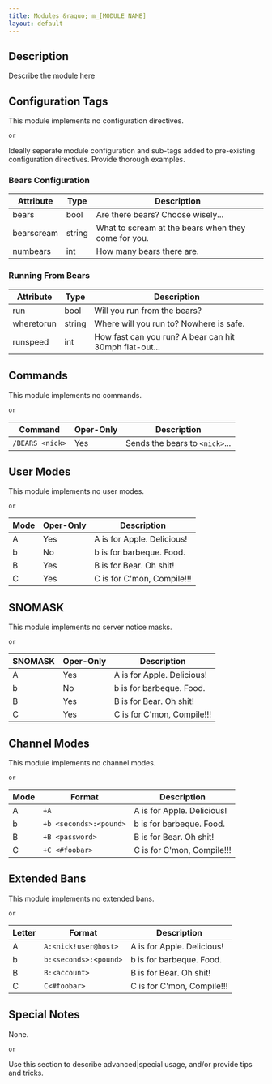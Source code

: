 ```yaml
---
title: Modules &raquo; m_[MODULE NAME]
layout: default
---
```


## Description

Describe the module here

## Configuration Tags

This module implements no configuration directives.

`or`

Ideally seperate module configuration and sub-tags added to pre-existing configuration directives. 
Provide thorough examples.

### Bears Configuration

Attribute | Type | Description
--------- | ---- | -----------
bears | bool | Are there bears? Choose wisely...
bearscream | string | What to scream at the bears when they come for you.
numbears | int | How many bears there are.

### Running From Bears

Attribute | Type | Description
--------- | ---- | -----------
run | bool | Will you run from the bears?
wheretorun | string | Where will you run to? Nowhere is safe.
runspeed | int | How fast can you run? A bear can hit 30mph flat-out...

## Commands

This module implements no commands.

`or`

Command | Oper-Only | Description
------- | --------- | -----------
`/BEARS <nick>` | Yes | Sends the bears to `<nick>`...

## User Modes

This module implements no user modes.

`or`

Mode | Oper-Only | Description
---- | --------- | -----------
A | Yes | A is for Apple. Delicious!
b | No | b is for barbeque. Food.
B | Yes | B is for Bear. Oh shit!
C | Yes | C is for C'mon, Compile!!!

## SNOMASK

This module implements no server notice masks.

`or`

SNOMASK | Oper-Only | Description
------- | --------- | -----------
A | Yes | A is for Apple. Delicious!
b | No | b is for barbeque. Food.
B | Yes | B is for Bear. Oh shit!
C | Yes | C is for C'mon, Compile!!!

## Channel Modes

This module implements no channel modes.

`or`

Mode | Format | Description
------- | ----------- | ---------
A | `+A` | A is for Apple. Delicious!
b | `+b <seconds>:<pound>` | b is for barbeque. Food.
B | `+B <password>` | B is for Bear. Oh shit!
C | `+C <#foobar>` | C is for C'mon, Compile!!!

## Extended Bans

This module implements no extended bans.

`or`

Letter | Format | Description
------- | ----------- | ---------
A | `A:<nick!user@host>` | A is for Apple. Delicious!
b | `b:<seconds>:<pound>` | b is for barbeque. Food.
B | `B:<account>` | B is for Bear. Oh shit!
C | `C<#foobar>` | C is for C'mon, Compile!!!

## Special Notes

None.

`or`

Use this section to describe advanced|special usage, and/or provide tips and tricks.
